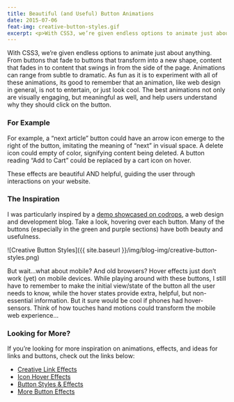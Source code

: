 ```yaml
---
title: Beautiful (and Useful) Button Animations
date: 2015-07-06
feat-img: creative-button-styles.gif
excerpt: <p>With CSS3, we’re given endless options to animate just about anything. From buttons that fade to buttons that transform into a new shape, content that fades in to content that swings in from the side of the page. Animations can range from subtle to dramatic.</p>
---
```


With CSS3, we’re given endless options to animate just about anything. From buttons that fade to buttons that transform into a new shape, content that fades in to content that swings in from the side of the page. Animations can range from subtle to dramatic. As fun as it is to experiment with all of these animations, its good to remember that an animation, like web design in general, is not to entertain, or just look cool. The best animations not only are visually engaging, but meaningful as well, and help users understand why they should click on the button.

### For Example
For example, a “next article” button could have an arrow icon emerge to the right of the button, imitating the meaning of “next” in visual space. A delete icon could empty of color, signifying content being deleted. A button reading “Add to Cart” could be replaced by a cart icon on hover. 

These effects are beautiful AND helpful, guiding the user through interactions on your website.

### The Inspiration
I was particularly inspired by a [demo showcased on codrops](), a web design and development blog. Take a look, hovering over each button. Many of the buttons (especially in the green and purple sections) have both beauty and usefulness.

![Creative Button Styles]({{ site.baseurl }}/img/blog-img/creative-button-styles.png)

But wait…what about mobile? And old browsers? Hover effects just don’t work (yet) on mobile devices. While playing around with these buttons, I still have to remember to make the initial view/state of the button all the user needs to know, while the hover states provide extra, helpful, but non-essential information. But it sure would be cool if phones had hover-sensors. Think of how touches hand motions could transform the mobile web experience…

### Looking for More?
If you’re looking for more inspiration on animations, effects, and ideas for links and buttons, check out the links below:

* [Creative Link Effects](http://tympanus.net/Development/CreativeLinkEffects/)
* [Icon Hover Effects](http://tympanus.net/Development/IconHoverEffects/)
* [Button Styles & Effects](http://www.inserthtml.com/demos/css/button-styles/)
* [More Button Effects](http://codepen.io/yoannhel/full/fHGzs/)